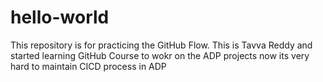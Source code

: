 # hello-world
This repository is for practicing the GitHub Flow.
This is Tavva Reddy and started learning GitHub Course to wokr on the ADP projects
now its very hard to maintain CICD process in ADP 

